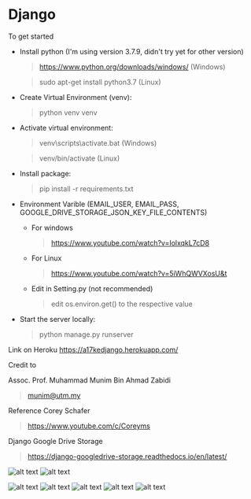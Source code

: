 # Django

To get started
* Install python (I'm using version 3.7.9, didn't try yet for other version)
    >https://www.python.org/downloads/windows/ (Windows)
    
    >sudo apt-get install python3.7  (Linux)
* Create Virtual Environment (venv):
    >python venv venv
* Activate virtual environment:
    >venv\scripts\activate.bat (Windows) 
    
    >venv/bin/activate (Linux)
* Install package:
    >pip install -r requirements.txt
* Environment Varible (EMAIL_USER, EMAIL_PASS, GOOGLE_DRIVE_STORAGE_JSON_KEY_FILE_CONTENTS)
    * For windows
      >https://www.youtube.com/watch?v=IolxqkL7cD8
    * For Linux 
      >https://www.youtube.com/watch?v=5iWhQWVXosU&t
    * Edit in Setting.py (not recommended)
      >edit os.environ.get() to the respective value
* Start the server locally:
    >python manage.py runserver

Link on Heroku
https://a17kedjango.herokuapp.com/

Credit to

Assoc. Prof. Muhammad Munim Bin Ahmad Zabidi
>munim@utm.my

Reference
Corey Schafer 
>https://www.youtube.com/c/Coreyms

Django Google Drive Storage
>https://django-googledrive-storage.readthedocs.io/en/latest/

![alt text](https://github.com/tanwailiang97/server_py/blob/master/WhatsApp%20Image%202021-02-24%20at%2022.32.09.jpeg)
![alt text](https://github.com/tanwailiang97/server_py/blob/master/Screenshot%202021-02-26%20160537.png)

![alt text](https://github.com/tanwailiang97/server_py/blob/master/Sequence%20diagram%201.jpeg)
![alt text](https://github.com/tanwailiang97/server_py/blob/master/Sequence%20diagram%202.jpeg)
![alt text](https://github.com/tanwailiang97/server_py/blob/master/Sequence%20diagram%203.jpeg)
![alt text](https://github.com/tanwailiang97/server_py/blob/master/Sequence%20diagram%204.jpeg)
![alt text](https://github.com/tanwailiang97/server_py/blob/master/Use%20case.jpeg)
